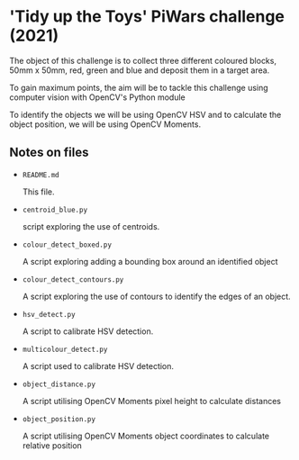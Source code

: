 # 'Tidy up the Toys' PiWars challenge (2021)

The object of this challenge is to collect three different coloured
blocks, 50mm x 50mm, red, green and blue and deposit them in a target area.

To gain maximum points, the aim will be to tackle this challenge
using computer vision with OpenCV's Python module

To identify the objects we will be using OpenCV HSV and to calculate
the object position, we will be using OpenCV Moments.

## Notes on files

- `README.md`

    This file.

- `centroid_blue.py`

     script exploring the use of centroids.

- `colour_detect_boxed.py`

    A script exploring adding a bounding box around an identified object

- `colour_detect_contours.py`

    A script exploring the use of contours to identify the edges of an object.

- `hsv_detect.py`

    A script to calibrate HSV detection.

- `multicolour_detect.py`

    A script used to calibrate HSV detection.

- `object_distance.py`

    A script utilising OpenCV Moments pixel height to calculate distances

- `object_position.py`

    A script utilising OpenCV Moments object coordinates to calculate relative position
